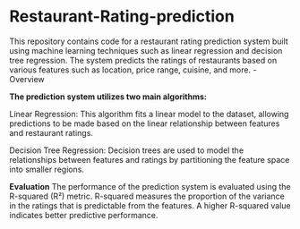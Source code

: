 # Restaurant-Rating-prediction
This repository contains code for a restaurant rating prediction system built using machine learning techniques such as linear regression and decision tree regression. The system predicts the ratings of restaurants based on various features such as location, price range, cuisine, and more.
-Overview

**The prediction system utilizes two main algorithms:**

Linear Regression: This algorithm fits a linear model to the dataset, allowing predictions to be made based on the linear relationship between features and restaurant ratings.

Decision Tree Regression: Decision trees are used to model the relationships between features and ratings by partitioning the feature space into smaller regions.

**Evaluation**
The performance of the prediction system is evaluated using the R-squared (R²) metric. R-squared measures the proportion of the variance in the ratings that is predictable from the features. A higher R-squared value indicates better predictive performance.

